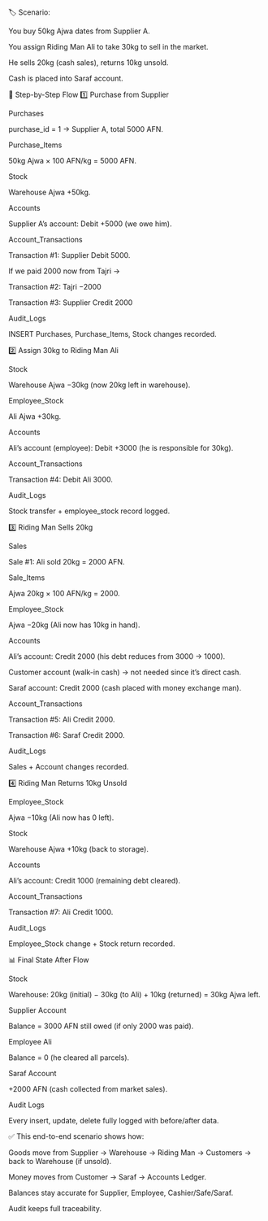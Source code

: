 🏷️ Scenario:

You buy 50kg Ajwa dates from Supplier A.

You assign Riding Man Ali to take 30kg to sell in the market.

He sells 20kg (cash sales), returns 10kg unsold.

Cash is placed into Saraf account.

🔄 Step-by-Step Flow
1️⃣ Purchase from Supplier

Purchases

purchase_id = 1 → Supplier A, total 5000 AFN.

Purchase_Items

50kg Ajwa × 100 AFN/kg = 5000 AFN.

Stock

Warehouse Ajwa +50kg.

Accounts

Supplier A’s account: Debit +5000 (we owe him).

Account_Transactions

Transaction #1: Supplier Debit 5000.

If we paid 2000 now from Tajri →

Transaction #2: Tajri −2000

Transaction #3: Supplier Credit 2000

Audit_Logs

INSERT Purchases, Purchase_Items, Stock changes recorded.

2️⃣ Assign 30kg to Riding Man Ali

Stock

Warehouse Ajwa −30kg (now 20kg left in warehouse).

Employee_Stock

Ali Ajwa +30kg.

Accounts

Ali’s account (employee): Debit +3000 (he is responsible for 30kg).

Account_Transactions

Transaction #4: Debit Ali 3000.

Audit_Logs

Stock transfer + employee_stock record logged.

3️⃣ Riding Man Sells 20kg

Sales

Sale #1: Ali sold 20kg = 2000 AFN.

Sale_Items

Ajwa 20kg × 100 AFN/kg = 2000.

Employee_Stock

Ajwa −20kg (Ali now has 10kg in hand).

Accounts

Ali’s account: Credit 2000 (his debt reduces from 3000 → 1000).

Customer account (walk-in cash) → not needed since it’s direct cash.

Saraf account: Credit 2000 (cash placed with money exchange man).

Account_Transactions

Transaction #5: Ali Credit 2000.

Transaction #6: Saraf Credit 2000.

Audit_Logs

Sales + Account changes recorded.

4️⃣ Riding Man Returns 10kg Unsold

Employee_Stock

Ajwa −10kg (Ali now has 0 left).

Stock

Warehouse Ajwa +10kg (back to storage).

Accounts

Ali’s account: Credit 1000 (remaining debt cleared).

Account_Transactions

Transaction #7: Ali Credit 1000.

Audit_Logs

Employee_Stock change + Stock return recorded.

📊 Final State After Flow

Stock

Warehouse: 20kg (initial) − 30kg (to Ali) + 10kg (returned) = 30kg Ajwa left.

Supplier Account

Balance = 3000 AFN still owed (if only 2000 was paid).

Employee Ali

Balance = 0 (he cleared all parcels).

Saraf Account

+2000 AFN (cash collected from market sales).

Audit Logs

Every insert, update, delete fully logged with before/after data.

✅ This end-to-end scenario shows how:

Goods move from Supplier → Warehouse → Riding Man → Customers → back to Warehouse (if unsold).

Money moves from Customer → Saraf → Accounts Ledger.

Balances stay accurate for Supplier, Employee, Cashier/Safe/Saraf.

Audit keeps full traceability.
